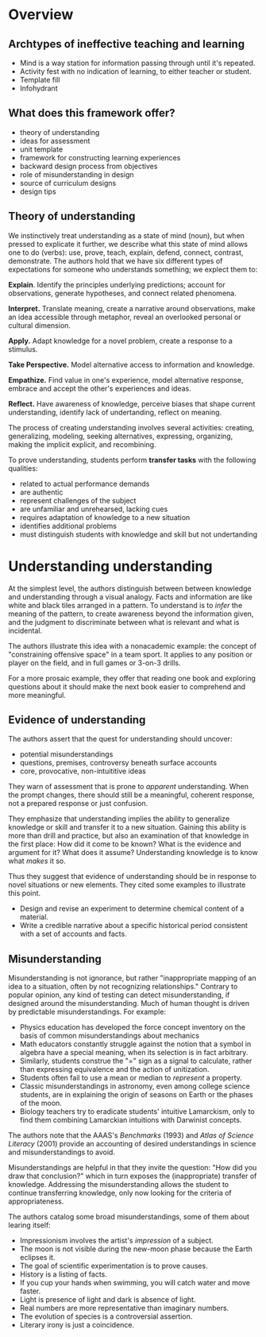 # Overview

## Archtypes of ineffective teaching and learning

- Mind is a way station for information passing through until it's repeated.
- Activity fest with no indication of learning, to either teacher or student.
- Template fill
- Infohydrant

## What does this framework offer?

- theory of understanding
- ideas for assessment
- unit template
- framework for constructing learning experiences
- backward design process from objectives
- role of misunderstanding in design
- source of curriculum designs
- design tips


## Theory of understanding

We instinctively treat understanding as a state of mind (noun), but when pressed to explicate it further, we describe what this state of mind allows one to do (verbs): use, prove, teach, explain, defend, connect, contrast, demonstrate. The authors hold that we have six different types of expectations for someone who understands something; we explect them to:

**Explain**. Identify the principles underlying predictions; account for observations, generate hypotheses, and connect related phenomena.

**Interpret.** Translate meaning, create a narrative around observations, make an idea accessible through metaphor, reveal an overlooked personal or cultural dimension.

**Apply.** Adapt knowledge for a novel problem, create a response to a stimulus.

**Take Perspective.** Model alternative access to information and knowledge.

**Empathize.** Find value in one's experience, model alternative response, embrace and accept the other's experiences and ideas.

**Reflect.** Have awareness of knowledge, perceive biases that shape current understanding, identify lack of undertanding, reflect on meaning.

The process of creating understanding involves several activities: creating, generalizing, modeling, seeking alternatives, expressing, organizing, making the implicit explicit, and recombining.

To prove understanding, students perform **transfer tasks** with the following qualities:

- related to actual performance demands
- are authentic
- represent challenges of the subject
- are unfamiliar and unrehearsed, lacking cues
- requires adaptation of knowledge to a new situation
- identifies additional problems
- must distinguish students with knowledge and skill but not undertanding


# Understanding understanding

At the simplest level, the authors distinguish between between knowledge and understanding through a visual analogy. Facts and information are like white and black tiles arranged in a pattern. To understand is to *infer* the meaning of the pattern, to create awareness beyond the information given, and the judgment to discriminate between what is relevant and what is incidental.

The authors illustrate this idea with a nonacademic example: the concept of "constraining offensive space" in a team sport. It applies to any position or player on the field, and in full games or 3-on-3 drills.

For a more prosaic example, they offer that reading one book and exploring questions about it should make the next book easier to comprehend and more meaningful.


## Evidence of understanding

The authors assert that the quest for understanding should uncover:

- potential misunderstandings
- questions, premises, controversy beneath surface accounts
- core, provocative, non-intuititive ideas

They warn of assessment that is prone to *apparent* understanding. When the prompt changes, there should still be a meaningful, coherent response, not a prepared response or just confusion. 

They emphasize that understanding implies the ability to generalize knowledge or skill and transfer it to a new situation. Gaining this ability is more than drill and practice, but also an examination of that knowledge in the first place: How did it come to be known? What is the evidence and argument for it? What does it assume? Understanding knowledge is to know what *makes* it so.

Thus they suggest that evidence of understanding should be in response to novel situations or new elements. They cited some examples to illustrate this point.

- Design and revise an experiment to determine chemical content of a material.
- Write a credible narrative about a specific historical period consistent with a set of accounts and facts.



## Misunderstanding

Misunderstanding is not ignorance, but rather "inappropriate mapping of an idea to a situation, often by not recognizing relationships." Contrary to popular opinion, any kind of testing can detect misunderstanding, if designed around the misunderstanding. Much of human thought is driven by predictable misunderstandings. For example:

- Physics education has developed the force concept inventory on the basis of common misunderstandings about mechanics
- Math educators constantly struggle against the notion that a symbol in algebra have a special meaning, when its selection is in fact arbitrary.
- Similarly, students construe the "=" sign as a signal to calculate, rather than expressing equivalence and the action of unitization.
- Students often fail to use a mean or median to *represent* a property.
- Classic misunderstandings in astronomy, even among college science students, are in explaining the origin of seasons on Earth or the phases of the moon.
- Biology teachers try to eradicate students' intuitive Lamarckism, only to find them combining Lamarckian intuitions with Darwinist concepts. 

The authors note that the AAAS's *Benchmarks* (1993) and *Atlas of Science Literacy* (2001) provide an accounting of desired understandings in science and misunderstandings to avoid. 

Misunderstandings are helpful in that they invite the question: "How did you draw that conclusion?" which in turn exposes the (inappropriate) transfer of knowledge. Addressing the misunderstanding allows the student to continue transferring knowledge, only now looking for the criteria of appropriateness. 

The authors catalog some broad misunderstandings, some of them about learing itself:

- Impressionism involves the artist's *impression* of a subject.
- The moon is not visible during the new-moon phase because the Earth eclipses it.
- The goal of scientific experimentation is to prove causes.
- History is a listing of facts.
- If you cup your hands when swimming, you will catch water and move faster.
- Light is presence of light and dark is absence of light.
- Real numbers are more representative than imaginary numbers.
- The evolution of species is a controversial assertion.
- Literary irony is just a coincidence.
